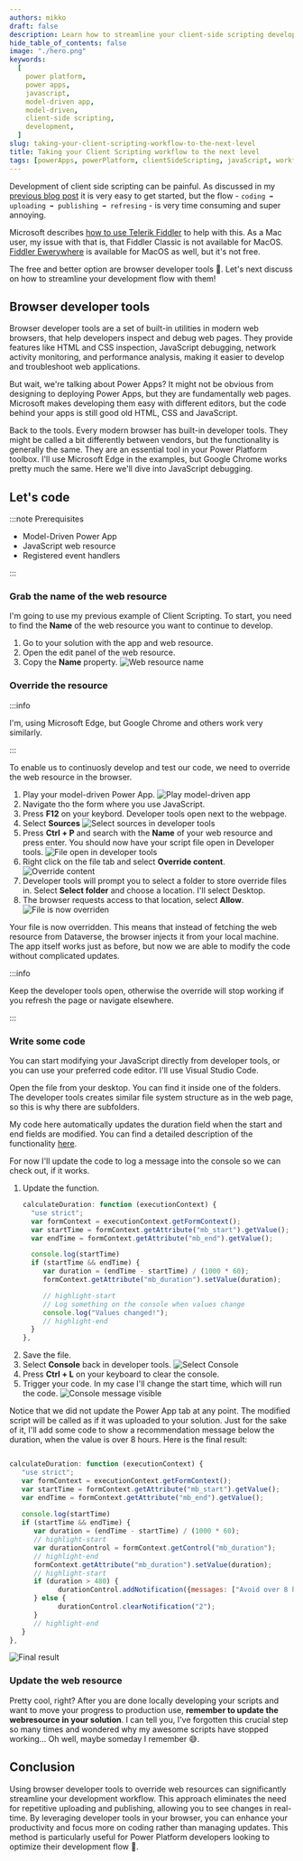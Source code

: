 ```yaml
---
authors: mikko
draft: false
description: Learn how to streamline your client-side scripting development for Power Apps using browser developer tools. This guide covers the steps to override web resources, enabling real-time code updates without the need for repetitive uploading and publishing. Enhance your productivity and simplify your development workflow with these practical tips.
hide_table_of_contents: false
image: "./hero.png"
keywords:
  [
    power platform,
    power apps,
    javascript,
    model-driven app,
    model-driven,
    client-side scripting,
    development,
  ]
slug: taking-your-client-scripting-workflow-to-the-next-level
title: Taking your Client Scripting workflow to the next level
tags: [powerApps, powerPlatform, clientSideScripting, javaScript, workflow]
---
```


Development of client side scripting can be painful. As discussed in my [previous blog post](../02-12-must-know-javascript-in-model-driven-apps/index.md) it is very easy to get started, but the flow - `coding ➡️ uploading ➡️ publishing ➡️ refresing` - is very time consuming and super annoying.

Microsoft describes [how to use Telerik Fiddler](https://learn.microsoft.com/en-us/power-apps/developer/model-driven-apps/streamline-javascript-development-fiddler-autoresponder) to help with this. As a Mac user, my issue with that is, that Fiddler Classic is not available for MacOS. [Fiddler Ewerywhere](https://www.telerik.com/fiddler/fiddler-everywhere) is available for MacOS as well, but it's not free. 

The free and better option are browser developer tools 🌟. Let's next discuss on how to streamline your development flow with them!

<!-- truncate -->

## Browser developer tools

Browser developer tools are a set of built-in utilities in modern web browsers, that help developers inspect and debug web pages. They provide features like HTML and CSS inspection, JavaScript debugging, network activity monitoring, and performance analysis, making it easier to develop and troubleshoot web applications. 

But wait, we're talking about Power Apps? It might not be obvious from designing to deploying Power Apps, but they are fundamentally web pages. Microsoft makes developing them easy with different editors, but the code behind your apps is still good old HTML, CSS and JavaScript.

Back to the tools. Every modern browser has built-in developer tools. They might be called a bit differently between vendors, but the functionality is generally the same. They are an essential tool in your Power Platform toolbox. I'll use Microsoft Edge in the examples, but Google Chrome works pretty much the same. Here we'll dive into JavaScript debugging.

## Let's code

:::note Prerequisites

- Model-Driven Power App
- JavaScript web resource
- Registered event handlers

:::

### Grab the name of the web resource

I'm going to use my previous example of Client Scripting. To start, you need to find the **Name** of the web resource you want to continue to develop.

1. Go to your solution with the app and web resource.
1. Open the edit panel of the web resource.
1. Copy the **Name** property.
   ![Web resource name](./web-resource-name.png)

### Override the resource

:::info

I'm, using Microsoft Edge, but Google Chrome and others work very similarly.

:::

To enable us to continuosly develop and test our code, we need to override the web resource in the browser.

1. Play your model-driven Power App.
   ![Play model-driven app](./open-application.png)
1. Navigate tho the form where you use JavaScript.
1. Press **F12** on your keybord. Developer tools open next to the webpage.
1. Select **Sources**
   ![Select sources in developer tools](./developer-tools-source.png)
1. Press **Ctrl + P** and search with the **Name** of your web resource and press enter. You should now have your script file open in Developer tools.
   ![File open in developer tools](./web-resource-in-dev-tools.png)
1. Right click on the file tab and select **Override content**.
   ![Override content](./override-content.png)
1. Developer tools will prompt you to select a folder to store override files in. Select **Select folder** and choose a location. I'll select Desktop.
1. The browser requests access to that location, select **Allow**.
   ![File is now overriden](./file-overriden.png)

Your file is now overridden. This means that instead of fetching the web resource from Dataverse, the browser injects it from your local machine. The app itself works just as before, but now we are able to modify the code without complicated updates.

:::info

Keep the developer tools open, otherwise the override will stop working if you refresh the page or navigate elsewhere.

:::

### Write some code

You can start modifying your JavaScript directly from developer tools, or you can use your preferred code editor. I'll use Visual Studio Code.

Open the file from your desktop. You can find it inside one of the folders. The developer tools creates similar file system structure as in the web page, so this is why there are subfolders.

My code here automatically updates the duration field when the start and end fields are modified. You can find a detailed description of the functionality [here](../02-12-must-know-javascript-in-model-driven-apps/index.md#calculate-column-value-in-real-time).

For now I'll update the code to log a message into the console so we can check out, if it works.

1. Update the function.
    ```js
    calculateDuration: function (executionContext) {
      "use strict";
      var formContext = executionContext.getFormContext();
      var startTime = formContext.getAttribute("mb_start").getValue();
      var endTime = formContext.getAttribute("mb_end").getValue();

      console.log(startTime)
      if (startTime && endTime) {
         var duration = (endTime - startTime) / (1000 * 60);
         formContext.getAttribute("mb_duration").setValue(duration);

         // highlight-start
         // Log something on the console when values change
         console.log("Values changed!");
         // highlight-end
      }
    },
    ```
1. Save the file.
1. Select **Console** back in developer tools.
    ![Select Console](./select-console.png)
1. Press **Ctrl + L** on your keyboard to clear the console.
1. Trigger your code. In my case I'll change the start time, which will run the code.
    ![Console message visible](./console-log-message.png)

Notice that we did not update the Power App tab at any point. The modified script will be called as if it was uploaded to your solution. Just for the sake of it, I'll add some code to show a recommendation message below the duration, when the value is over 8 hours. Here is the final result:

```js

calculateDuration: function (executionContext) {
   "use strict";
   var formContext = executionContext.getFormContext();
   var startTime = formContext.getAttribute("mb_start").getValue();
   var endTime = formContext.getAttribute("mb_end").getValue();
   
   console.log(startTime)
   if (startTime && endTime) {
      var duration = (endTime - startTime) / (1000 * 60);
      // highlight-start 
      var durationControl = formContext.getControl("mb_duration");
      // highlight-end
      formContext.getAttribute("mb_duration").setValue(duration);
      // highlight-start
      if (duration > 480) {
            durationControl.addNotification({messages: ["Avoid over 8 hour shifts."], notificationLevel: "RECOMMENDATION", uniqueId: "2"});
      } else {
            durationControl.clearNotification("2");
      }
      // highlight-end
   }
},

```

![Final result](./final-functionality.gif)

### Update the web resource

Pretty cool, right? After you are done locally developing your scripts and want to move your progress to production use, **remember to update the webresource in your solution**. I can tell you, I've forgotten this crucial step so many times and wondered why my awesome scripts have stopped working... Oh well, maybe someday I remember  😅.  

## Conclusion

Using browser developer tools to override web resources can significantly streamline your development workflow. This approach eliminates the need for repetitive uploading and publishing, allowing you to see changes in real-time. By leveraging developer tools in your browser, you can enhance your productivity and focus more on coding rather than managing updates. This method is particularly useful for Power Platform developers looking to optimize their development flow 🤖.